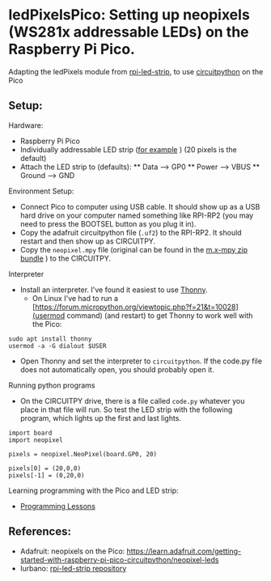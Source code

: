 # ledPixelsPico: Setting up neopixels (WS281x addressable LEDs) on the Raspberry Pi Pico.

Adapting the ledPixels module from [rpi-led-strip](https://github.com/lurbano/rpi-led-strip), to use [circuitpython](https://learn.adafruit.com/getting-started-with-raspberry-pi-pico-circuitpython/neopixel-leds) on the Pico

## Setup:

Hardware:
* Raspberry Pi Pico
* Individually addressable LED strip ([for example](https://www.aliexpress.com/item/4000744445376.html) ) (20 pixels is the default)
* Attach the LED strip to (defaults):
** Data --> GP0
** Power --> VBUS
** Ground --> GND

Environment Setup:
* Connect Pico to computer using USB cable. It should show up as a USB hard drive on your computer named something like RPI-RP2 (you may need to press the BOOTSEL button as you plug it in).
* Copy the adafruit circuitpython file (`.uf2`) to the RPI-RP2. It should restart and then show up as CIRCUITPY.
* Copy the `neopixel.mpy` file (original can be found in the [m.x-mpy zip bundle](https://github.com/adafruit/Adafruit_CircuitPython_Bundle/releases/tag/20220323) ) to the CIRCUITPY.

Interpreter
* Install an interpreter. I've found it easiest to use [Thonny](https://thonny.org/).
  * On Linux I've had to run a [https://forum.micropython.org/viewtopic.php?f=21&t=10028](usermod   command) (and restart) to get Thonny to work well with the Pico:
```
sudo apt install thonny
usermod -a -G dialout $USER
```
* Open Thonny and set the interpreter to `circuitpython`. If the code.py file does not automatically open, you should probably open it.

Running python programs
* On the CIRCUITPY drive, there is a file called `code.py` whatever you place in that file will run. So test the LED strip with the following program, which lights up the first and last lights.
```
import board
import neopixel

pixels = neopixel.NeoPixel(board.GP0, 20)

pixels[0] = (20,0,0)
pixels[-1] = (0,20,0)
```

Learning programming with the Pico and LED strip:
* [Programming Lessons](https://soriki.com/programmingLessons/leds/)



## References:
* Adafruit: neopixels on the Pico: https://learn.adafruit.com/getting-started-with-raspberry-pi-pico-circuitpython/neopixel-leds
* lurbano: [rpi-led-strip repository](https://github.com/lurbano/rpi-led-strip)
